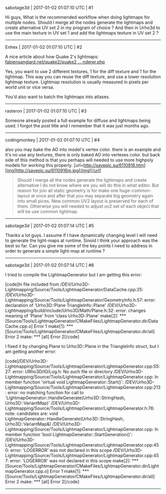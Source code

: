 sabotage3d | 2017-01-02 01:07:10 UTC | #1

Hi guys, 
What is the recommended workflow when doing lightmaps for multiple nodes. Should I merge all the nodes generate the lightmaps and create alternative UV set 2 in my program of choice ? And then in Urho3d to use the main texture in UV set 1 and add the lightmaps texture in UV set 2 ?

-------------------------

Enhex | 2017-01-02 01:07:10 UTC | #2

A nice article about how Quake 2's lightmaps:
[fabiensanglard.net/quake2/quake2 ... nderer.php](http://fabiensanglard.net/quake2/quake2_opengl_renderer.php)

Yes, you want to use 2 different textures, 1 for the diff texture and 1 for the lightmap.
This way you can reuse the diff texture, and use a lower resolution lightmap texture.
Lightmap resolution is usually measured in pixels per world unit or vice versa.

You'd also want to batch the lightmaps into atlases.

-------------------------

rasteron | 2017-01-02 01:07:10 UTC | #3

Someone already posted a full example for diffuse and lightmaps being used. I forgot the post title and I remember that it was just months ago.

-------------------------

codingmonkey | 2017-01-02 01:07:10 UTC | #4

also you may bake the AO into model's vertex color.
there is an example and it's no use any textures, there is only baked AO into vertexes color. 
but back side of this method is that you perhaps will needed to use more highpoly models for working this properly.
[url=http://savepic.su/6110916.htm][img]http://savepic.su/6110916m.jpg[/img][/url]

>Should I merge all the nodes generate the lightmaps and create alternative 
I do not know where are you will do this in what editor. 
But reason for join all static geometry is for make one huge-common-layout at once and after that you may separate big geometry again into small pices. 
New common UV2 layout is preserved for each of them. Otherwise you will needed to adjust uv2 set of each object that will be use common lightmap.

-------------------------

sabotage3d | 2017-01-02 01:07:14 UTC | #5

Thanks a lot guys. I assume if I have dynamically changing level I will need to generate the light-maps at runtime. 
Sinoid I think your approach was the best so far. Can you give me some of the key points I need to address in order to generate a simple light-map at runtime ?

-------------------------

sabotage3d | 2017-01-02 01:07:14 UTC | #6

I tried to compile the LightmapGenerator but I am getting this error:

[code]In file included from /DEV/Urho3D-Lightmapping/Source/Tools/LightmapGenerator/DataCache.cpp:25:
/DEV/Urho3D-Lightmapping/Source/Tools/LightmapGenerator/GeometryInfo.h:57: error: declaration of 'Urho3D::Plane TriangleInfo::Plane'
/DEV/Urho3D-Lightmapping/build/include/Urho3D/Math/Plane.h:32: error: changes meaning of 'Plane' from 'class Urho3D::Plane'
make[2]: *** [Source/Tools/LightmapGenerator/CMakeFiles/LightmapGenerator.dir/DataCache.cpp.o] Error 1
make[1]: *** [Source/Tools/LightmapGenerator/CMakeFiles/LightmapGenerator.dir/all] Error 2
make: *** [all] Error 2[/code]

I fixed it by changing Plane to Urho3D::Plane in the TriangleInfo struct,  but I am getting another error:

[code]/DEV/Urho3D-Lightmapping/Source/Tools/LightmapGenerator/LightmapGenerator.cpp:55:27: error: URho3D/IO/Log.h: No such file or directory
/DEV/Urho3D-Lightmapping/Source/Tools/LightmapGenerator/LightmapGenerator.cpp: In member function 'virtual void LightmapGenerator::Start()':
/DEV/Urho3D-Lightmapping/Source/Tools/LightmapGenerator/LightmapGenerator.cpp:213: error: no matching function for call to 'LightmapGenerator::HandleGenerate(Urho3D::StringHash, Urho3D::VariantMap)'
/DEV/Urho3D-Lightmapping/Source/Tools/LightmapGenerator/LightmapGenerator.h:76: note: candidates are: void LightmapGenerator::HandleGenerate(Urho3D::StringHash, Urho3D::VariantMap&)
/DEV/Urho3D-Lightmapping/Source/Tools/LightmapGenerator/LightmapGenerator.cpp: In member function 'bool LightmapGenerator::StartGeneration()':
/DEV/Urho3D-Lightmapping/Source/Tools/LightmapGenerator/LightmapGenerator.cpp:450: error: 'LOGERROR' was not declared in this scope
/DEV/Urho3D-Lightmapping/Source/Tools/LightmapGenerator/LightmapGenerator.cpp:457: error: 'LOGERROR' was not declared in this scope
make[2]: *** [Source/Tools/LightmapGenerator/CMakeFiles/LightmapGenerator.dir/LightmapGenerator.cpp.o] Error 1
make[1]: *** [Source/Tools/LightmapGenerator/CMakeFiles/LightmapGenerator.dir/all] Error 2
make: *** [all] Error 2[/code]

-------------------------

